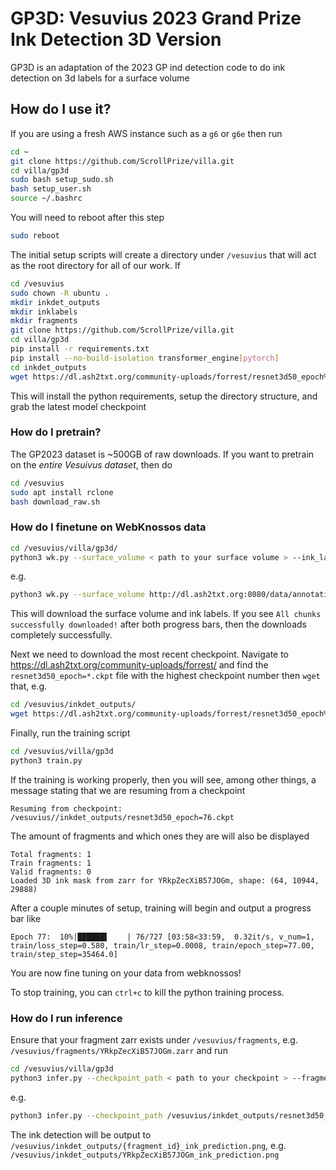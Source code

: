 # GP3D: Vesuvius 2023 Grand Prize Ink Detection 3D Version

GP3D is an adaptation of the 2023 GP ind detection code to do ink detection on 3d labels for a surface volume

## How do I use it?

If you are using a fresh AWS instance such as a `g6` or `g6e` then run

```bash
cd ~
git clone https://github.com/ScrollPrize/villa.git
cd villa/gp3d
sudo bash setup_sudo.sh
bash setup_user.sh
source ~/.bashrc
```
You will need to reboot after this step

```bash
sudo reboot
```

The initial setup scripts will create a directory under `/vesuvius` that will act as the root directory for all of our work. If

```bash
cd /vesuvius
sudo chown -R ubuntu .
mkdir inkdet_outputs
mkdir inklabels
mkdir fragments
git clone https://github.com/ScrollPrize/villa.git
cd villa/gp3d
pip install -r requirements.txt
pip install --no-build-isolation transformer_engine[pytorch]
cd inkdet_outputs
wget https://dl.ash2txt.org/community-uploads/forrest/resnet3d50_epoch%3D76.ckpt
```

This will install the python requirements, setup the directory structure, and grab the latest model checkpoint

### How do I pretrain?

The GP2023 dataset is ~500GB of raw downloads. If you want to pretrain on the _entire Vesuivus dataset_, then do

```bash
cd /vesuvius
sudo apt install rclone
bash download_raw.sh
```

### How do I finetune on WebKnossos data

```bash
cd /vesuvius/villa/gp3d/
python3 wk.py --surface_volume < path to your surface volume > --ink_labels < path to your inklabels >
```

e.g.

```bash
python3 wk.py --surface_volume http://dl.ash2txt.org:8080/data/annotations/zarr/YRkpZecXiB57JOGm/surface_volume/1/ --ink_labels http://dl.ash2txt.org:8080/data/annotations/zarr/YRkpZecXiB57JOGm/ink_labels/1/
```

This will download the surface volume and ink labels. If you see `All chunks successfully downloaded!` after both progress bars, then the downloads completely successfully. 

Next we need to download the most recent checkpoint. Navigate to https://dl.ash2txt.org/community-uploads/forrest/ and find the `resnet3d50_epoch=*.ckpt` file with the highest checkpoint number then `wget` that, e.g.

```bash
cd /vesuvius/inkdet_outputs/
wget https://dl.ash2txt.org/community-uploads/forrest/resnet3d50_epoch%3D76.ckpt
```

Finally, run the training script

```bash
cd /vesuvius/villa/gp3d
python3 train.py
```
If the training is working properly, then you will see, among other things, a message stating that we are resuming from a checkpoint

```
Resuming from checkpoint: /vesuvius//inkdet_outputs/resnet3d50_epoch=76.ckpt
```

The amount of fragments and which ones they are will also be displayed

```
Total fragments: 1
Train fragments: 1
Valid fragments: 0
Loaded 3D ink mask from zarr for YRkpZecXiB57JOGm, shape: (64, 10944, 29888)
```

After a couple minutes of setup, training will begin and output a progress bar like

```
Epoch 77:  10%|██████▌    | 76/727 [03:58<33:59,  0.32it/s, v_num=1, train/loss_step=0.580, train/lr_step=0.0008, train/epoch_step=77.00, train/step_step=35464.0]
```

You are now fine tuning on your data from webknossos!

To stop training, you can `ctrl+c` to kill the python training process. 

### How do I run inference

Ensure that your fragment zarr exists under `/vesuvius/fragments`, e.g. `/vesuvius/fragments/YRkpZecXiB57JOGm.zarr` and run

```bash
cd /vesuvius/villa/gp3d
python3 infer.py --checkpoint_path < path to your checkpoint > --fragment_id < your fragment id>
```

e.g.

```bash
python3 infer.py --checkpoint_path /vesuvius/inkdet_outputs/resnet3d50_epoch=76.ckpt --fragment_id YRkpZecXiB57JOGm
```

The ink detection will be output to `/vesuvius/inkdet_outputs/{fragment_id}_ink_prediction.png`, e.g.  `/vesuvius/inkdet_outputs/YRkpZecXiB57JOGm_ink_prediction.png`